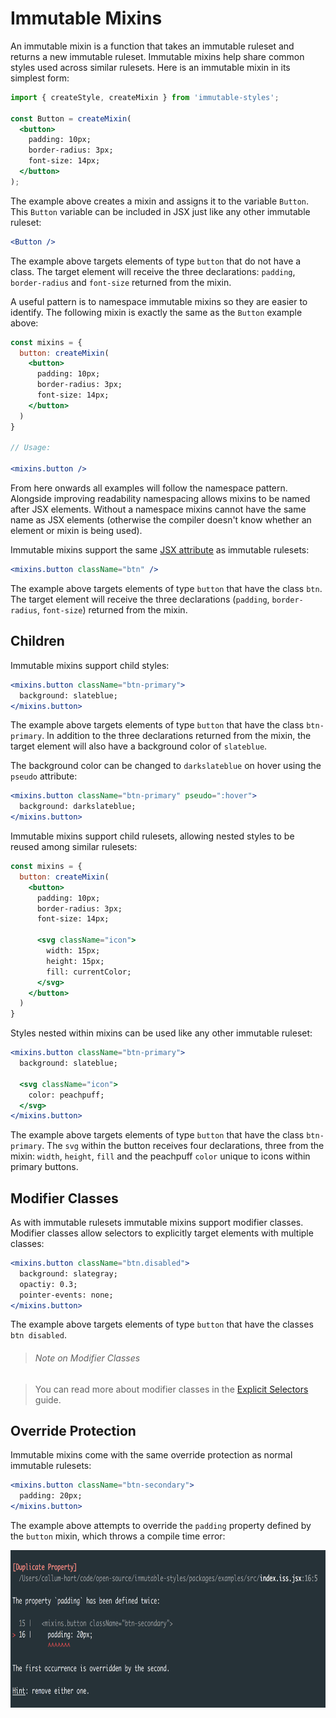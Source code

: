 # Immutable Mixins

An immutable mixin is a function that takes an immutable ruleset and returns a new immutable ruleset. Immutable mixins help share common styles used across similar rulesets. Here is an immutable mixin in its simplest form:

```jsx
import { createStyle, createMixin } from 'immutable-styles';

const Button = createMixin(
  <button>
    padding: 10px;
    border-radius: 3px;
    font-size: 14px;
  </button>
);
```

The example above creates a mixin and assigns it to the variable `Button`. This `Button` variable can be included in JSX just like any other immutable ruleset:

```jsx
<Button />
```

The example above targets elements of type `button` that do not have a class. The target element will receive the three declarations: `padding`, `border-radius` and `font-size` returned from the mixin.

A useful pattern is to namespace immutable mixins so they are easier to identify. The following mixin is exactly the same as the `Button` example above:

```jsx
const mixins = {
  button: createMixin(
    <button>
      padding: 10px;
      border-radius: 3px;
      font-size: 14px;
    </button>
  )
}

// Usage:

<mixins.button />
```

From here onwards all examples will follow the namespace pattern. Alongside improving readability namespacing allows mixins to be named after JSX elements. Without a namespace mixins cannot have the same name as JSX elements (otherwise the compiler doesn't know whether an element or mixin is being used).

Immutable mixins support the same [JSX attribute](../theBasics.md) as immutable rulesets:

```jsx
<mixins.button className="btn" />
```

The example above targets elements of type `button` that have the class `btn`. The target element will receive the three declarations (`padding`, `border-radius`, `font-size`) returned from the mixin.

## Children

Immutable mixins support child styles:

```jsx
<mixins.button className="btn-primary">
  background: slateblue;
</mixins.button>
```

The example above targets elements of type `button` that have the class `btn-primary`. In addition to the three declarations returned from the mixin, the target element will also have a background color of `slateblue`.

The background color can be changed to `darkslateblue` on hover using the `pseudo` attribute:

```jsx
<mixins.button className="btn-primary" pseudo=":hover">
  background: darkslateblue;
</mixins.button>
```

Immutable mixins support child rulesets, allowing nested styles to be reused among similar rulesets:

```jsx
const mixins = {
  button: createMixin(
    <button>
      padding: 10px;
      border-radius: 3px;
      font-size: 14px;

      <svg className="icon">
        width: 15px;
        height: 15px;
        fill: currentColor;
      </svg>
    </button>
  )
}
```

Styles nested within mixins can be used like any other immutable ruleset:

```jsx
<mixins.button className="btn-primary">
  background: slateblue;

  <svg className="icon">
    color: peachpuff;
  </svg>
</mixins.button>
```

The example above targets elements of type `button` that have the class `btn-primary`. The `svg` within the button receives four declarations, three from the mixin: `width`, `height`, `fill` and the peachpuff `color` unique to icons within primary buttons.

## Modifier Classes

As with immutable rulesets immutable mixins support modifier classes. Modifier classes allow selectors to explicitly target elements with multiple classes:

```jsx
<mixins.button className="btn.disabled">
  background: slategray;
  opactiy: 0.3;
  pointer-events: none;
</mixins.button>
```

The example above targets elements of type `button` that have the classes `btn disabled`.

> ###### Note on Modifier Classes

> You can read more about modifier classes in the [Explicit Selectors](explicitSelectors.md) guide.

## Override Protection

Immutable mixins come with the same override protection as normal immutable rulesets:

```jsx
<mixins.button className="btn-secondary">
  padding: 20px;
</mixins.button>
```

The example above attempts to override the `padding` property defined by the `button` mixin, which throws a compile time error:

<p align="center">
  <img src="../../docs/_images/MixinOverrideFound.png"
    width="785px"
    height="252px"
  />
</p>